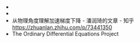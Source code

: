 -
-
- 从物理角度理解加速梯度下降 - 潘润琦的文章 - 知乎
  https://zhuanlan.zhihu.com/p/73441350
- The Ordinary Differential Equations Project